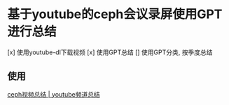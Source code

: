 # 基于youtube的ceph会议录屏使用GPT进行总结


[x] 使用youtube-dl下载视频
[x] 使用GPT总结
[] 使用GPT分类, 按季度总结


## 使用

[ceph视频总结 \| youtube频道总结](https://sean10.github.io/VideoSummary/)